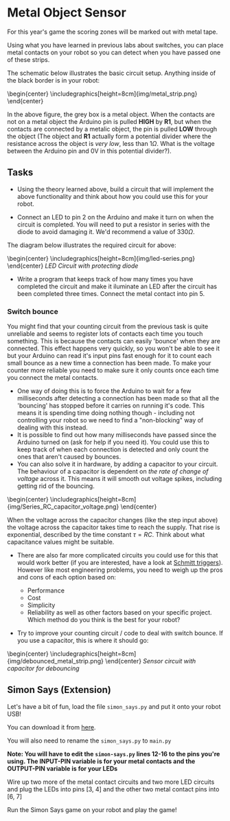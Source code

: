 # Metal Object Sensor

For this year's game the scoring zones will be marked out with metal tape.

Using what you have learned in previous labs about switches, you can place metal contacts on your robot so you can detect when you have passed one of these strips.

The schematic below illustrates the basic circuit setup. Anything inside of the black border is in your robot:


\begin{center} \includegraphics[height=8cm]{img/metal_strip.png} \end{center}


In the above figure, the grey box is a metal object. When the contacts are not on a metal object the Arduino pin is pulled **HIGH** by **R1**, but when the contacts are connected by a metalic object, the pin is pulled **LOW** through the object (The object and **R1** actually form a potential divider where the resistance across the object is *very low*, less than $1\Omega$. What is the voltage between the Arduino pin and 0V in this potential divider?).

## Tasks

 - Using the theory learned above, build a circuit that will implement the above functionality and think about how you could use this for your robot.

 - Connect an LED to pin 2 on the Arduino and make it turn on when the circuit is completed. You will need to put a resistor in series with the diode to avoid damaging it. We'd recommend a value of $330\Omega$.

The diagram below illustrates the required circuit for above:

\begin{center} \includegraphics[height=8cm]{img/led-series.png} \end{center}
*LED Circuit with protecting diode*


 - Write a program that keeps track of how many times you have completed the circuit and make it iluminate an LED after the circuit has been completed three times. Connect the metal contact into pin 5.

### Switch bounce

 You might find that your counting circuit from the previous task is quite unreliable and seems to register lots of contacts each time you touch something. This is because the contacts can easily 'bounce' when they are connected. This effect happens very quickly, so you won't be able to see it but your Arduino can read it's input pins fast enough for it to count each small bounce as a new time a connection has been made. To make your counter more reliable you need to make sure it only counts once each time you connect the metal contacts.
- One way of doing this is to force the Arduino to wait for a few milliseconds after detecting a connection has been made so that all the 'bouncing' has stopped before it carries on running it's code. This means it is spending time doing nothing though - including not controlling your robot so we need to find a "non-blocking" way of dealing with this instead.
- It is possible to find out how many milliseconds have passed since the Arduino turned on (ask for help if you need it). You could use this to keep track of when each connection is detected and only count the ones that aren't caused by bounces.
- You can also solve it in hardware, by adding a capacitor to your circuit. The behaviour of a capacitor is dependent on *the rate of change of voltage* across it. This means it will smooth out voltage spikes, including getting rid of the bouncing.

\begin{center}  \includegraphics[height=8cm]{img/Series_RC_capacitor_voltage.png} \end{center}

When the voltage across the capacitor changes (like the step input above) the voltage across the capacitor takes time to reach the supply. That rise is exponential, described by the time constant $\tau = RC$. Think about what capacitance values might be suitable.
- There are also far more complicated circuits you could use for this that would work better (if you are interested, have a look at [Schmitt triggers](https://en.wikipedia.org/wiki/Schmitt_trigger)). However like most engineering problems, you need to weigh up the pros and cons of each option based on:

    - Performance
    - Cost
    - Simplicity
    - Reliability
as well as other factors based on your specific project. Which method do you think is the best for your robot?

- Try to improve your counting circuit / code to deal with switch bounce. If you use a capacitor, this is where it should go:

\begin{center} \includegraphics[height=8cm]{img/debounced_metal_strip.png} \end{center}
*Sensor circuit with capacitor for debouncing*


## Simon Says (Extension)
Let's have a bit of fun, load the file `simon_says.py` and put it onto your robot USB!

You can download it from [here](https://gist.github.com/PeterJCLaw/8d3ecfe70c331fe9683e2e264e829bc0).

You will also need to rename the `simon_says.py` to `main.py`

**Note: You will have to edit the `simon-says.py` lines 12-16 to the pins you're using. The INPUT-PIN variable is for your metal contacts and the OUTPUT-PIN variable is for your LEDs**

Wire up two more of the metal contact circuits and two more LED circuits and plug the LEDs into pins [3, 4] and the other two metal contact pins into [6, 7]

Run the Simon Says game on your robot and play the game!
